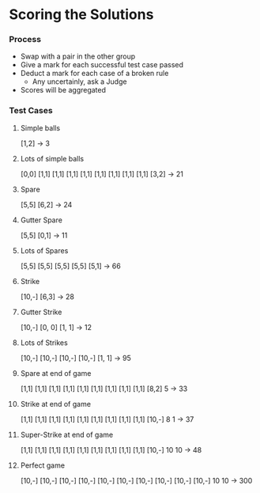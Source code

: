 # Scoring the Solutions

### Process

* Swap with a pair in the other group
* Give a mark for each successful test case passed
* Deduct a mark for each case of a broken rule
    * Any uncertainly, ask a Judge
* Scores will be aggregated

### Test Cases

1. Simple balls

    [1,2] -> 3

2. Lots of simple balls

    [0,0] [1,1] [1,1] [1,1] [1,1] [1,1] [1,1] [1,1] [1,1] [3,2] -> 21

3. Spare

    [5,5] [6,2] -> 24
    
4. Gutter Spare

    [5,5] [0,1] -> 11

5. Lots of Spares

    [5,5] [5,5] [5,5] [5,5] [5,1] -> 66

6. Strike

    [10,-] [6,3] -> 28

7. Gutter Strike

    [10,-] [0, 0] [1, 1] -> 12

8. Lots of Strikes

    [10,-] [10,-] [10,-] [10,-] [1, 1] -> 95

9. Spare at end of game

    [1,1] [1,1] [1,1] [1,1] [1,1] [1,1] [1,1] [1,1] [1,1] [8,2] 5 ->  33
    
10. Strike at end of game

    [1,1] [1,1] [1,1] [1,1] [1,1] [1,1] [1,1] [1,1] [1,1] [10,-] 8 1 ->  37

11. Super-Strike at end of game

    [1,1] [1,1] [1,1] [1,1] [1,1] [1,1] [1,1] [1,1] [1,1] [10,-] 10 10 ->  48
 
12. Perfect game

    [10,-] [10,-] [10,-] [10,-] [10,-] [10,-] [10,-] [10,-] [10,-] [10,-] 10 10 -> 300
